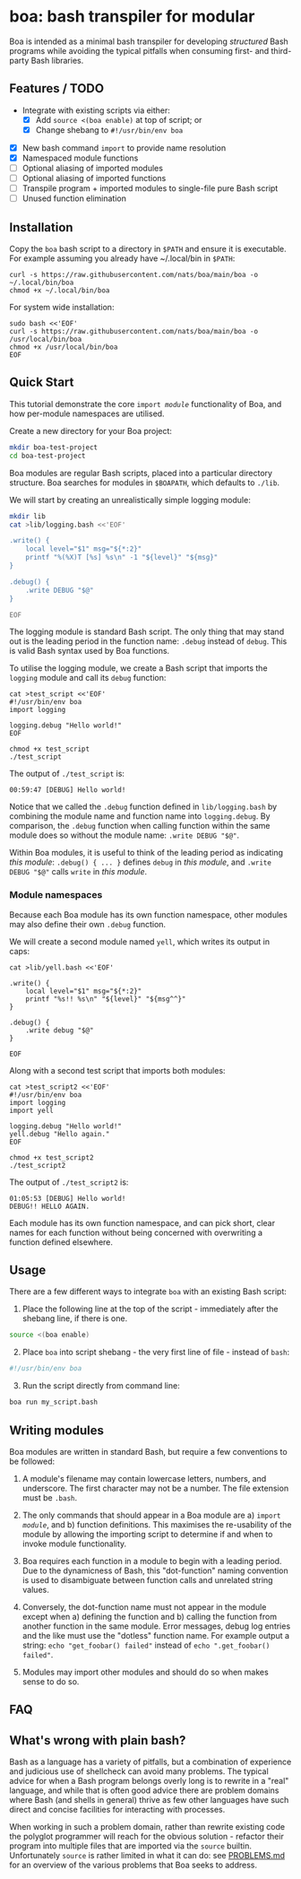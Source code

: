 # boa: bash transpiler for modular 

Boa is intended as a minimal bash transpiler for developing *structured* Bash programs while avoiding the typical pitfalls when consuming first- and third- party Bash libraries.

## Features / TODO
- Integrate with existing scripts via either:
  * [X] Add `source <(boa enable)` at top of script; or
  * [X] Change shebang to `#!/usr/bin/env boa`
- [X] New bash command `import` to provide name resolution
- [X] Namespaced module functions
- [ ] Optional aliasing of imported modules
- [ ] Optional aliasing of imported functions
- [ ] Transpile program + imported modules to single-file pure Bash script
- [ ] Unused function elimination

## Installation

Copy the `boa` bash script to a directory in `$PATH` and ensure it is
executable. For example assuming you already have ~/.local/bin in `$PATH`:

```
curl -s https://raw.githubusercontent.com/nats/boa/main/boa -o ~/.local/bin/boa
chmod +x ~/.local/bin/boa
```

For system wide installation:

```
sudo bash <<'EOF'
curl -s https://raw.githubusercontent.com/nats/boa/main/boa -o /usr/local/bin/boa
chmod +x /usr/local/bin/boa
EOF
```

## Quick Start

This tutorial demonstrate the core `import `*`module`* functionality of Boa,
and how per-module namespaces are utilised.

Create a new directory for your Boa project:

```bash
mkdir boa-test-project
cd boa-test-project
```

Boa modules are regular Bash scripts, placed into a particular directory
structure.  Boa searches for modules in `$BOAPATH`, which defaults to `./lib`.

We will start by creating an unrealistically simple logging module:

```bash
mkdir lib
cat >lib/logging.bash <<'EOF'

.write() {
    local level="$1" msg="${*:2}"
    printf "%(%X)T [%s] %s\n" -1 "${level}" "${msg}"
}

.debug() {
    .write DEBUG "$@"
}

EOF
```

The logging module is standard Bash script. The only thing that may stand out
is the leading period in the function name:  `.debug` instead of `debug`. This
is valid Bash syntax used by Boa functions.

To utilise the logging module, we create a Bash script that imports the
`logging` module and call its `debug` function:

```
cat >test_script <<'EOF'
#!/usr/bin/env boa
import logging

logging.debug "Hello world!"
EOF

chmod +x test_script
./test_script
```

The output of `./test_script` is:

```
00:59:47 [DEBUG] Hello world!
```

Notice that we called the `.debug` function defined in `lib/logging.bash` by
combining the module name and function name into `logging.debug`. By
comparison, the `.debug` function when calling function within the same module
does so without the module name:  `.write DEBUG "$@"`. 

Within Boa modules, it is useful to think of the leading period as indicating
*this module*: `.debug() { ... }` defines `debug` in *this module*, and
`.write DEBUG "$@"` calls `write` in *this module*.

### Module namespaces

Because each Boa module has its own function namespace, other modules may also
define their own `.debug` function.

We will create a second module named `yell`, which writes its output in caps:

```
cat >lib/yell.bash <<'EOF'

.write() {
    local level="$1" msg="${*:2}"
    printf "%s!! %s\n" "${level}" "${msg^^}"
}

.debug() {
    .write debug "$@" 
}

EOF
```

Along with a second test script that imports both modules:

```
cat >test_script2 <<'EOF'
#!/usr/bin/env boa
import logging
import yell

logging.debug "Hello world!"
yell.debug "Hello again."
EOF

chmod +x test_script2
./test_script2
```

The output of `./test_script2` is:

```
01:05:53 [DEBUG] Hello world!
DEBUG!! HELLO AGAIN.
```

Each module has its own function namespace, and can pick short, clear names for
each function without being concerned with overwriting a function defined
elsewhere.

## Usage

There are a few different ways to integrate `boa` with an existing Bash script:

1. Place the following line at the top of the script - immediately after the
shebang line, if there is one.

```bash
source <(boa enable)
```

2. Place `boa` into script shebang - the very first line of file - instead of `bash`:

```bash
#!/usr/bin/env boa
```

3. Run the script directly from command line:

```bash
boa run my_script.bash
```

## Writing modules

Boa modules are written in standard Bash, but require a few conventions to be
followed:

1. A module's filename may contain lowercase letters, numbers, and underscore.
The first character may not be a number.  The file extension must be `.bash`.

2. The only commands that should appear in a Boa module are a) `import
`*`module`*, and b) function definitions. This maximises the re-usability of
the module by allowing the importing script to determine if and when to invoke
module functionality.

3. Boa requires each function in a module to begin with a leading period. Due
to the dynamicness of Bash, this "dot-function" naming convention is used to
disambiguate between function calls and unrelated string values.

4. Conversely, the dot-function name must not appear in the module except when a) defining the
function and b) calling the function from another function in the same module.
Error messages, debug log entries and the like must use the "dotless"
function name. For example output a string:  `echo "get_foobar() failed"`
instead of `echo ".get_foobar() failed"`.

5. Modules may import other modules and should do so when makes sense to do so.


## FAQ

## What's wrong with plain bash?

Bash as a language has a variety of pitfalls, but a combination of experience
and judicious use of shellcheck can avoid many problems. The typical advice for
when a Bash program belongs overly long is to rewrite in a "real" language, and
while that is often good advice there are problem domains where Bash (and
shells in general) thrive as few other languages have such direct and concise
facilities for interacting with processes.

When working in such a problem domain, rather than rewrite existing code the
polyglot programmer will reach for the obvious solution - refactor their
program into multiple files that are imported via the `source` builtin.
Unfortunately `source` is rather limited in what it can do: see
[PROBLEMS.md](PROBLEMS.md) for an overview of the various problems that Boa
seeks to address.

